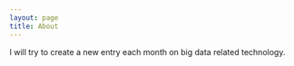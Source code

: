 ```yaml
---
layout: page
title: About
---
```


<p class="message">
   I will try to create a new entry each month on big data related technology.
</p>

